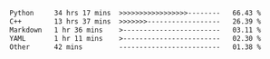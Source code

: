<!--START_SECTION:waka-->

```txt
Python     34 hrs 17 mins  >>>>>>>>>>>>>>>>>--------   66.43 %
C++        13 hrs 37 mins  >>>>>>>------------------   26.39 %
Markdown   1 hr 36 mins    >------------------------   03.11 %
YAML       1 hr 11 mins    >------------------------   02.30 %
Other      42 mins         -------------------------   01.38 %
```

<!--END_SECTION:waka-->


